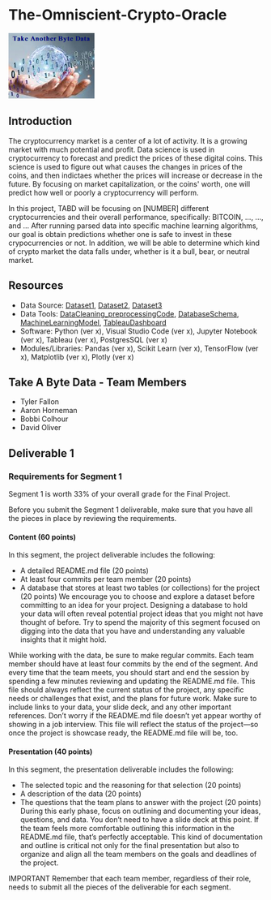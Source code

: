 # The-Omniscient-Crypto-Oracle

![Project Logo](https://github.com/tylerfallon/The-Omniscient-Crypto-Oracle/blob/david/images/TABD.png)

## Introduction

The cryptocurrency market is a center of a lot of activity. It is a growing market with much potential and profit. Data science is used in cryptocurrency to forecast and predict the prices of these digital coins. This science is used to figure out what causes the changes in prices of the coins, and then indictaes whether the prices will increase or decrease in the future. By focusing on market capitalization, or the coins' worth, one will predict how well or poorly a cryptocurrency will perform. 

In this project, TABD will be focusing on [NUMBER] different cryptocurrencies and their overall performance, specifically: BITCOIN, ..., ..., and ... After running parsed data into specific machine learning algorithms, our goal is obtain predictions whether one is safe to invest in these crypocurrencies or not. In addition, we will be able to determine which kind of crypto market the data falls under, whether is it a bull, bear, or neutral market.

## Resources

* Data Source: [Dataset1](), [Dataset2](), [Dataset3]()
* Data Tools: [DataCleaning_preprocessingCode](.ipynb), [DatabaseSchema](.sql), [MachineLearningModel](.ipynb), [TableauDashboard]()
* Software: Python (ver x), Visual Studio Code (ver x), Jupyter Notebook (ver x), Tableau (ver x), PostgresSQL (ver x)
* Modules/Libraries: Pandas (ver x), Scikit Learn (ver x), TensorFlow (ver x), Matplotlib (ver x), Plotly (ver x)

## **Take A Byte Data** - Team Members

* Tyler Fallon
* Aaron Horneman
* Bobbi Colhour
* David Oliver

## Deliverable 1

### Requirements for Segment 1
Segment 1 is worth 33% of your overall grade for the Final Project.

Before you submit the Segment 1 deliverable, make sure that you have all the pieces in place by reviewing the requirements.

#### Content (60 points)
In this segment, the project deliverable includes the following:

- A detailed README.md file (20 points)
- At least four commits per team member (20 points)
- A database that stores at least two tables (or collections) for the project (20 points)
We encourage you to choose and explore a dataset before committing to an idea for your project. Designing a database to hold your data will often reveal potential project ideas that you might not have thought of before. Try to spend the majority of this segment focused on digging into the data that you have and understanding any valuable insights that it might hold.

While working with the data, be sure to make regular commits. Each team member should have at least four commits by the end of the segment. And every time that the team meets, you should start and end the session by spending a few minutes reviewing and updating the README.md file. This file should always reflect the current status of the project, any specific needs or challenges that exist, and the plans for future work. Make sure to include links to your data, your slide deck, and any other important references. Don’t worry if the README.md file doesn’t yet appear worthy of showing in a job interview. This file will reflect the status of the project—so once the project is showcase ready, the README.md file will be, too.

#### Presentation (40 points)
In this segment, the presentation deliverable includes the following:

- The selected topic and the reasoning for that selection (20 points)
- A description of the data (20 points)
- The questions that the team plans to answer with the project (20 points)
During this early phase, focus on outlining and documenting your ideas, questions, and data. You don’t need to have a slide deck at this point. If the team feels more comfortable outlining this information in the README.md file, that’s perfectly acceptable. This kind of documentation and outline is critical not only for the final presentation but also to organize and align all the team members on the goals and deadlines of the project.

IMPORTANT
Remember that each team member, regardless of their role, needs to submit all the pieces of the deliverable for each segment.

